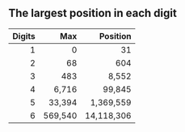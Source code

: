 ## The largest position in each digit

| Digits |     Max |   Position |
|-------:|--------:|-----------:|
|      1 |       0 |         31 |
|      2 |      68 |        604 |
|      3 |     483 |      8,552 |
|      4 |   6,716 |     99,845 |
|      5 |  33,394 |  1,369,559 |
|      6 | 569,540 | 14,118,306 |
